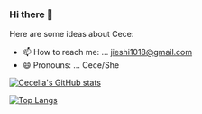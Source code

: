 ### Hi there 👋



Here are some ideas about Cece:

- 📫 How to reach me: ... jieshi1018@gmail.com
- 😄 Pronouns: ... Cece/She

[![Cecelia's GitHub stats](https://github-readme-stats.vercel.app/api?username=Cecelia-1018&show_icons=true&theme=radical)]([https://github.com/anuraghazra/github-readme-stats](https://github.com/Cecelia-1018/Cecelia-1018/edit/main/README.md))

[![Top Langs](https://github-readme-stats.vercel.app/api/top-langs/?username=Cecelia-1018&layout=compact)](https://github.com/Cecelia-1018/Cecelia-1018/edit/main/README.md)
